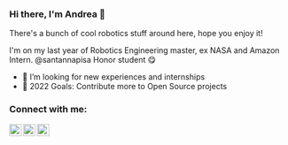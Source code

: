 ### Hi there, I'm Andrea 👋
There's a bunch of cool robotics stuff around here, hope you enjoy it!

I'm on my last year of Robotics Engineering master, ex NASA and Amazon Intern. @santannapisa Honor student 😋

- 👯 I’m looking for new experiences and internships
- 🥅 2022 Goals: Contribute more to Open Source projects

### Connect with me:

[<img align="left" alt="codeSTACKr | Twitter" width="22px" src="https://cdn.jsdelivr.net/npm/simple-icons@v3/icons/twitter.svg" />][twitter]
[<img align="left" alt="codeSTACKr | LinkedIn" width="22px" src="https://cdn.jsdelivr.net/npm/simple-icons@v3/icons/linkedin.svg" />][linkedin]
[<img align="left" alt="codeSTACKr | Instagram" width="22px" src="https://cdn.jsdelivr.net/npm/simple-icons@v3/icons/instagram.svg" />][instagram]

<br />

[twitter]: https://twitter.com/abcamiletto
[instagram]: https://www.instagram.com/andreacamiletto/
[linkedin]: https://www.linkedin.com/in/abcamiletto/
